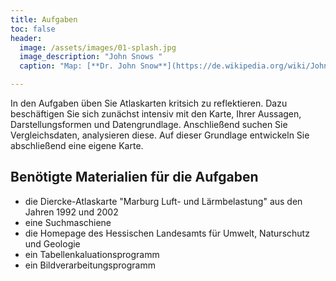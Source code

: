 ```yaml
---
title: Aufgaben
toc: false
header:
  image: /assets/images/01-splash.jpg
  image_description: "John Snows "
  caption: "Map: [**Dr. John Snow**](https://de.wikipedia.org/wiki/John_Snow_(Mediziner)) [Wellcome Library via wikimedia](https://w.wiki/QtV)"

---
```


In den Aufgaben üben Sie Atlaskarten kritsich zu reflektieren. Dazu beschäftigen Sie sich zunächst intensiv mit den Karte, Ihrer Aussagen, Darstellungsformen und Datengrundlage. Anschließend suchen Sie Vergleichsdaten, analysieren diese. Auf dieser Grundlage entwickeln Sie abschließend eine eigene Karte.

## Benötigte Materialien für die Aufgaben
* die Diercke-Atlaskarte "Marburg Luft- und Lärmbelastung" aus den Jahren 1992 und 2002
* eine Suchmaschiene
* die Homepage des Hessischen Landesamts für Umwelt, Naturschutz und Geologie
* ein Tabellenkaluationsprogramm
* ein Bildverarbeitungsprogramm
